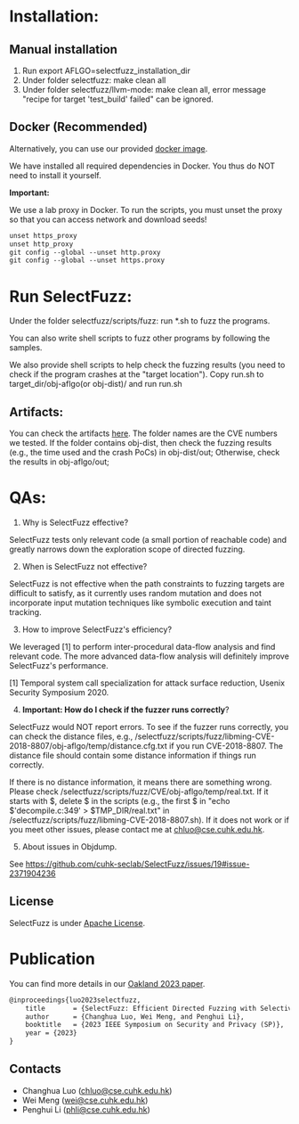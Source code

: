 # Installation:

## Manual installation
1. Run export AFLGO=selectfuzz_installation_dir
2. Under folder selectfuzz: make clean all
3. Under folder selectfuzz/llvm-mode: make clean all, error message "recipe for target 'test_build' failed" can be ignored.

## Docker (Recommended)

Alternatively, you can use our provided [docker image](https://hub.docker.com/r/selectivefuzz1/selectfuzz).

We have installed all required dependencies in Docker. You thus do NOT need to install it yourself.

**Important:**

We use a lab proxy in Docker. To run the scripts, you must unset the proxy so that you can access network and download seeds!

```tex
unset https_proxy
unset http_proxy
git config --global --unset http.proxy
git config --global --unset https.proxy
```

# Run SelectFuzz:

Under the folder selectfuzz/scripts/fuzz: run *.sh to fuzz the programs. 

You can also write shell scripts to fuzz other programs by following the samples.

We also provide shell scripts to help check the fuzzing results (you need to check if the program crashes at the "target location").
Copy run.sh to target_dir/obj-aflgo(or obj-dist)/ and run run.sh

## Artifacts: 

You can check the artifacts [here](https://drive.google.com/file/d/1tAJlUKXkn-Z_mHu9gIS2ysDVyja9bIqu/view?usp=sharing). 
The folder names are the CVE numbers we tested.
If the folder contains obj-dist, then check the fuzzing results (e.g., the time used and the crash PoCs) in obj-dist/out;
Otherwise, check the results in obj-aflgo/out;

# QAs:

1. Why is SelectFuzz effective?

SelectFuzz tests only relevant code (a small portion of reachable code) and greatly narrows down the exploration scope of directed fuzzing.

2. When is SelectFuzz not effective?

SelectFuzz is not effective when the path constraints to fuzzing targets are difficult to satisfy, as it currently uses random mutation and does not incorporate input mutation techniques like symbolic execution and taint tracking. 

3. How to improve SelectFuzz's efficiency?

We leveraged [1] to perform inter-procedural data-flow analysis and find relevant code. The more advanced data-flow analysis will definitely improve SelectFuzz's performance.

[1] Temporal system call specialization for attack surface reduction, Usenix Security Symposium 2020.

4. __Important: How do I check if the fuzzer runs correctly__?

SelectFuzz would NOT report errors. To see if the fuzzer runs correctly, you can check the distance files, e.g., /selectfuzz/scripts/fuzz/libming-CVE-2018-8807/obj-aflgo/temp/distance.cfg.txt if you run CVE-2018-8807. The distance file should contain some distance information if things run correctly.

If there is no distance information, it means there are something wrong. Please check /selectfuzz/scripts/fuzz/CVE/obj-aflgo/temp/real.txt. If it starts with $, delete $ in the scripts (e.g., the first $ in "echo $'decompile.c:349' > $TMP_DIR/real.txt" in /selectfuzz/scripts/fuzz/libming-CVE-2018-8807.sh). If it does not work or if you meet other issues, please contact me at <chluo@cse.cuhk.edu.hk>.

5. About issues in Objdump.

See https://github.com/cuhk-seclab/SelectFuzz/issues/19#issue-2371904236

## License

SelectFuzz is under [Apache License](LICENSE).

# Publication

You can find more details in our [Oakland 2023 paper](https://www.computer.org/csdl/proceedings-article/sp/2023/933600b050/1Js0DBwgpwY).

```tex
@inproceedings{luo2023selectfuzz,
    title       = {SelectFuzz: Efficient Directed Fuzzing with Selective Path Exploration},
    author      = {Changhua Luo, Wei Meng, and Penghui Li},
    booktitle   = {2023 IEEE Symposium on Security and Privacy (SP)},
    year = {2023}
}
```

## Contacts

- Changhua Luo (<chluo@cse.cuhk.edu.hk>)
- Wei Meng (<wei@cse.cuhk.edu.hk>)
- Penghui Li (<phli@cse.cuhk.edu.hk>)

